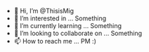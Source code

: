 - 👋 Hi, I’m @ThisisMig
- 👀 I’m interested in ... Something
- 🌱 I’m currently learning ... Something
- 💞️ I’m looking to collaborate on ... Something
- 📫 How to reach me ... PM :)

<!---
ThisisMig/ThisisMig is a ✨ special ✨ repository because its `README.md` (this file) appears on your GitHub profile.
You can click the Preview link to take a look at your changes.
--->

